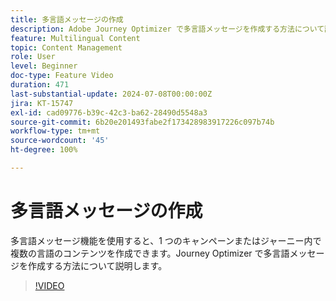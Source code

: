 ```yaml
---
title: 多言語メッセージの作成
description: Adobe Journey Optimizer で多言語メッセージを作成する方法について説明します。
feature: Multilingual Content
topic: Content Management
role: User
level: Beginner
doc-type: Feature Video
duration: 471
last-substantial-update: 2024-07-08T00:00:00Z
jira: KT-15747
exl-id: cad09776-b39c-42c3-ba62-28490d5548a3
source-git-commit: 6b20e201493fabe2f173428983917226c097b74b
workflow-type: tm+mt
source-wordcount: '45'
ht-degree: 100%

---
```


# 多言語メッセージの作成

多言語メッセージ機能を使用すると、1 つのキャンペーンまたはジャーニー内で複数の言語のコンテンツを作成できます。Journey Optimizer で多言語メッセージを作成する方法について説明します。

>[!VIDEO](https://video.tv.adobe.com/v/3452114/?learn=on&captions=jpn)
